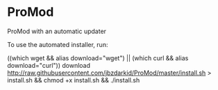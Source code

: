 # ProMod
ProMod with an automatic updater

To use the automated installer, run:

((which wget && alias download="wget") || (which curl && alias download="curl")) download http://raw.githubusercontent.com/jbzdarkid/ProMod/master/install.sh > install.sh && chmod +x install.sh && ./install.sh

